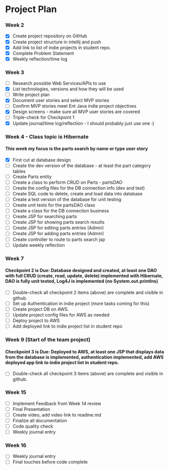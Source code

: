 # Project Plan

### Week 2
- [X] Create project repository on GitHub
- [X] Create project structure in intellij and push
- [X] Add link to list of indie projects in student repo.
- [X] Complete Problem Statement
- [X] Weekly reflection/time log

### Week 3
- [ ] Research possible Web Services/APIs to use
- [X] List technologies, versions and how they will be used
- [ ] Write project plan
- [X] Document user stories and select MVP stories
- [ ] Confirm MVP stories meet Ent Java indie project objectives
- [X] Design screens - make sure all MVP user stories are covered
- [ ] Triple-check for Checkpoint 1
- [X] Update journal/time log/reflection - I should probably just use one :)

### Week 4 - Class topic is Hibernate
#### This week my focus is the parts search by name or type user story
- [X] First cut at database design
- [ ] Create the dev version of the database - at least the part category tables
- [ ] Create Parts entity
- [ ] Create a class to perform CRUD on Parts - partsDAO
- [ ] Create the config files for the DB connection info (dev and test)
- [ ] Create SQL code to delete, create and load data into database
- [ ] Create a test version of the database for unit testing
- [ ] Create unit tests for the partsDAO class
- [ ] Create a class for the DB connection business
- [ ] Create JSP for searching parts
- [ ] Create JSP for showing parts search results
- [ ] Create JSP for editing parts entries (Admin)
- [ ] Create JSP for adding parts entries (Admin)
- [ ] Create controller to route to parts search jsp
- [ ] Update weekly reflection

### Week 7
#### Checkpoint 2 is Due: Database designed and created, at least one DAO with full CRUD (create, read, update, delete) implemented with Hibernate, DAO is fully unit tested, Log4J is implemented (no System.out.printlns)

- [ ] Double-check all checkpoint 2 items (above) are complete and visible in github.
- [ ] Set up Authentication in indie project (more tasks coming for this)
- [ ] Create project DB on AWS.
- [ ] Update project config files for AWS as needed
- [ ] Deploy project to AWS
- [ ] Add deployed link to indie project list in student repo

### Week 9 (Start of the team project)
#### Checkpoint 3 is Due: Deployed to AWS, at least one JSP that displays data from the database is implemented, authentication implemented, add AWS deployed app link to indie project list in student repo.
- [ ] Double-check all checkpoint 3 items (above) are complete and visible in github.

### Week 15
- [ ] Implement Feedback from Week 14 review
- [ ] Final Presentation
- [ ] Create video, add video link to readme.md
- [ ] Finalize all documentation
- [ ] Code quality check
- [ ] Weekly journal entry

### Week 16
- [ ] Weekly journal entry
- [ ] Final touches before code complete
